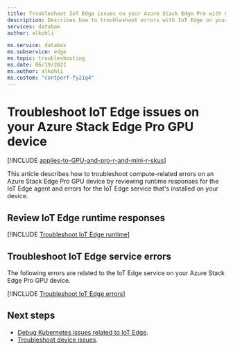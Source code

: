 ```yaml
---
title: Troubleshoot IoT Edge issues on your Azure Stack Edge Pro with GPU device| Microsoft Docs 
description: Describes how to troubleshoot errors with IoT Edge on your Azure Stack Edge Pro GPU device.
services: databox
author: alkohli

ms.service: databox
ms.subservice: edge
ms.topic: troubleshooting
ms.date: 06/19/2021
ms.author: alkohli
ms.custom: "contperf-fy21q4"
---
```

# Troubleshoot IoT Edge issues on your Azure Stack Edge Pro GPU device 

[!INCLUDE [applies-to-GPU-and-pro-r-and-mini-r-skus](../../includes/azure-stack-edge-applies-to-gpu-pro-r-mini-r-sku.md)]

This article describes how to troubleshoot compute-related errors on an Azure Stack Edge Pro GPU device by reviewing runtime responses for the IoT Edge agent and errors for the IoT Edge service that's installed on your device.

## Review IoT Edge runtime responses

[!INCLUDE [Troubleshoot IoT Edge runtime](../../includes/azure-stack-edge-iot-troubleshoot-compute.md)]

## Troubleshoot IoT Edge service errors

The following errors are related to the IoT Edge service on your Azure Stack Edge Pro GPU device.

[!INCLUDE [Troubleshoot IoT Edge errors](../../includes/azure-stack-edge-iot-troubleshoot-compute-error-detail.md)]


## Next steps

- [Debug Kubernetes issues related to IoT Edge](azure-stack-edge-gpu-connect-powershell-interface.md#debug-kubernetes-issues-related-to-iot-edge).
- [Troubleshoot device issues](azure-stack-edge-gpu-troubleshoot.md).